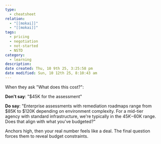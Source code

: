 ```yaml
---
type:
  - cheatsheet
relation:
  - "[[mokai]]"
  - "[[mokai]]"
tags:
  - pricing
  - negotiation
  - not-started
  - NSTD
category:
  - learning
description:
date created: Thu, 10 9th 25, 3:25:58 pm
date modified: Sun, 10 12th 25, 8:10:43 am
---
```

When they ask "What does this cost?":

**Don't say**: "$45K for the assessment"

**Do say**: "Enterprise assessments with remediation roadmaps range from $85K to $120K depending on environment complexity. For a mid-tier agency with standard infrastructure, we're typically in the $45K-$60K range. Does that align with what you've budgeted?"

Anchors high, then your real number feels like a deal. The final question forces them to reveal budget constraints.
